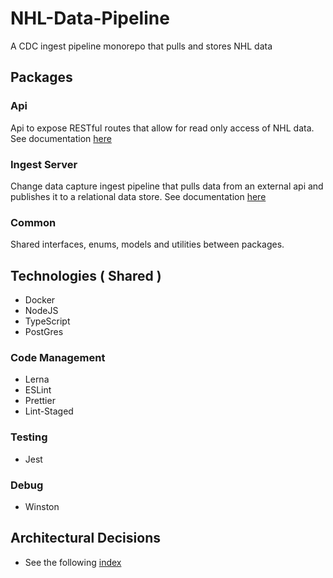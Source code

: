 # NHL-Data-Pipeline

A CDC ingest pipeline monorepo that pulls and stores NHL data

## Packages

### Api

Api to expose RESTful routes that allow for read only access of NHL data.
See documentation [here](packages/api/README.md)

### Ingest Server

Change data capture ingest pipeline that pulls data from an external api and publishes it to
a relational data store. See documentation [here](packages/data-pipeline/README.md)

### Common

Shared interfaces, enums, models and utilities between packages.

## Technologies ( Shared )

- Docker
- NodeJS
- TypeScript
- PostGres

### Code Management

- Lerna
- ESLint
- Prettier
- Lint-Staged

### Testing

- Jest

### Debug

- Winston

## Architectural Decisions

- See the following [index](arch-decisions/index.md)
